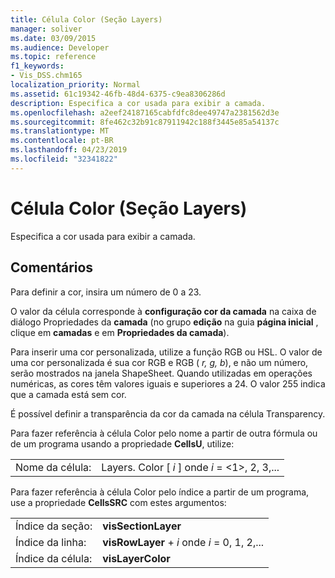 ```yaml
---
title: Célula Color (Seção Layers)
manager: soliver
ms.date: 03/09/2015
ms.audience: Developer
ms.topic: reference
f1_keywords:
- Vis_DSS.chm165
localization_priority: Normal
ms.assetid: 61c19342-46fb-48d4-6375-c9ea8306286d
description: Especifica a cor usada para exibir a camada.
ms.openlocfilehash: a2eef24187165cabfdfc8dee49747a2381562d3e
ms.sourcegitcommit: 8fe462c32b91c87911942c188f3445e85a54137c
ms.translationtype: MT
ms.contentlocale: pt-BR
ms.lasthandoff: 04/23/2019
ms.locfileid: "32341822"
---
```

# <a name="color-cell-layers-section"></a>Célula Color (Seção Layers)

Especifica a cor usada para exibir a camada.
  
## <a name="remarks"></a>Comentários

Para definir a cor, insira um número de 0 a 23.
  
O valor da célula corresponde à **configuração cor da camada** na caixa de diálogo Propriedades da **camada** (no grupo **edição** na guia **página inicial** , clique em **camadas** e em **Propriedades da camada**).
  
Para inserir uma cor personalizada, utilize a função RGB ou HSL. O valor de uma cor personalizada é sua cor RGB e RGB ( *r, g, b*), e não um número, serão mostrados na janela ShapeSheet. Quando utilizadas em operações numéricas, as cores têm valores iguais e superiores a 24. O valor 255 indica que a camada está sem cor. 
  
É possível definir a transparência da cor da camada na célula Transparency.
  
Para fazer referência à célula Color pelo nome a partir de outra fórmula ou de um programa usando a propriedade **CellsU**, utilize: 
  
|||
|:-----|:-----|
|Nome da célula:  <br/> |Layers. Color [ *i* ] onde *i* = <1>, 2, 3,...  <br/> |
   
Para fazer referência à célula Color pelo índice a partir de um programa, use a propriedade **CellsSRC** com estes argumentos: 
  
|||
|:-----|:-----|
|Índice da seção:  <br/> |**visSectionLayer** <br/> |
|Índice da linha:  <br/> |**visRowLayer** +  *i* onde *i* = 0, 1, 2,...  <br/> |
|Índice da célula:  <br/> |**visLayerColor** <br/> |
   

